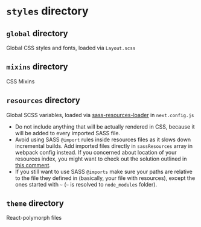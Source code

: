 # `styles` directory

## `global` directory

Global CSS styles and fonts, loaded via `Layout.scss`


## `mixins` directory

CSS Mixins


## `resources` directory

Global SCSS variables, loaded via [sass-resources-loader](https://github.com/shakacode/sass-resources-loader) in `next.config.js`

  * Do not include anything that will be actually rendered in CSS, because it will be added to every imported SASS file.
  * Avoid using SASS `@import` rules inside resources files as it slows down incremental builds. Add imported files directly in `sassResources` array in webpack config instead. If you concerned about location of your resources index, you might want to check out the solution outlined in [this comment](https://github.com/shakacode/sass-resources-loader/issues/46#issuecomment-335211284).
  * If you still want to use SASS `@imports` make sure your paths are relative to the file they defined in (basically, your file with resources), except the ones started with `~` (`~` is resolved to `node_modules` folder).


## `theme` directory

React-polymorph files
